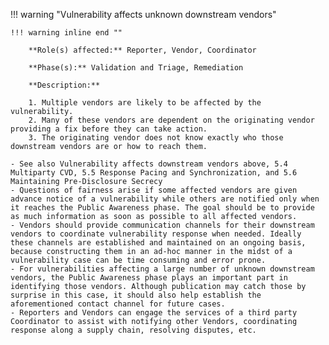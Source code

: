 <a name="17"></a>
!!! warning "Vulnerability affects unknown downstream vendors"

    !!! warning inline end ""

        **Role(s) affected:** Reporter, Vendor, Coordinator

        **Phase(s):** Validation and Triage, Remediation

        **Description:**

        1. Multiple vendors are likely to be affected by the vulnerability.
        2. Many of these vendors are dependent on the originating vendor providing a fix before they can take action.
        3. The originating vendor does not know exactly who those downstream vendors are or how to reach them.

    - See also Vulnerability affects downstream vendors above, 5.4 Multiparty CVD, 5.5 Response Pacing and Synchronization, and 5.6 Maintaining Pre-Disclosure Secrecy
    - Questions of fairness arise if some affected vendors are given advance notice of a vulnerability while others are notified only when it reaches the Public Awareness phase. The goal should be to provide as much information as soon as possible to all affected vendors.
    - Vendors should provide communication channels for their downstream vendors to coordinate vulnerability response when needed. Ideally these channels are established and maintained on an ongoing basis, because constructing them in an ad-hoc manner in the midst of a vulnerability case can be time consuming and error prone.
    - For vulnerabilities affecting a large number of unknown downstream vendors, the Public Awareness phase plays an important part in identifying those vendors. Although publication may catch those by surprise in this case, it should also help establish the aforementioned contact channel for future cases.
    - Reporters and Vendors can engage the services of a third party Coordinator to assist with notifying other Vendors, coordinating response along a supply chain, resolving disputes, etc.



